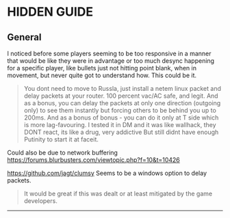 # HIDDEN GUIDE

## General

I noticed before some players seeming to be too responsive in a manner that would be like they were in advantage or too much desync happening for a specific player, like bullets just not hitting point blank, when in movement, but never quite got to understand how. This could be it.

> You dont need to move to Russla, just install a netem linux packet and delay packets at your router. 100 percent vac/AC safe, and legit. And as a bonus, you can delay the packets at only one direction (outgoing only) to see them instantly but forcing others to be behind you up to 200ms. And as a bonus of bonus - you can do it only at T side which is more lag-favouring. I tested it in DM and it was like wallhack, they DONT react, its like a drug, very addictive  But still didnt have enough Putinity to start it at faceit.

Could also be due to network buffering <https://forums.blurbusters.com/viewtopic.php?f=10&t=10426>

<https://github.com/jagt/clumsy> Seems to be a windows option to delay packets.

> It would be great if this was dealt or at least mitigated by the game developers.

---
